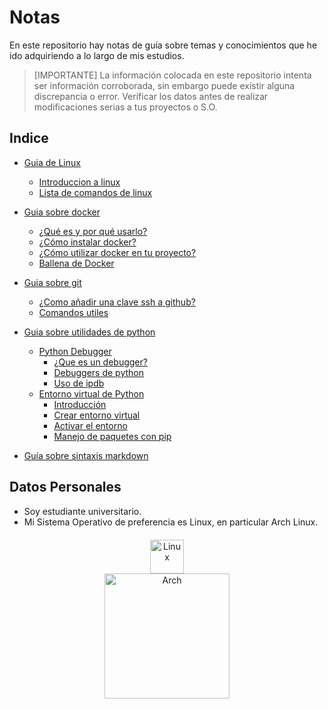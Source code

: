 # Notas

En este repositorio hay notas de guía sobre temas y conocimientos que he ido adquiriendo a lo largo de mis estudios.

> [IMPORTANTE]
> La información colocada en este repositorio intenta ser información corroborada, sin embargo puede existir alguna discrepancia o error. Verificar los datos antes de realizar modificaciones serias a tus proyectos o S.O.

## Indice

- [Guia de Linux](guides/linux/linux-basic.md)
  - [Introduccion a linux](guides/linux/linux-basic.md)
  - [Lista de comandos de linux](guides/linux/comandos.md)

- [Guia sobre docker](guides/docker.md)
  - [¿Qué es y por qué usarlo?](guides/docker.md#qué-es-docker-y-por-qué-debería-usarlo)  
  - [¿Cómo instalar docker?](guides/docker.md#como-instalar-docker-en-distros-basadas-en-debian)  
  - [¿Cómo utilizar docker en tu proyecto?](guides/docker.md#cómo-utilizar-docker-en-tu-proyecto)  
  - [Ballena de Docker](guides/docker.md#quieres-que-tu-docker-imprima-una-ballena)  

- [Guia sobre git](guides/git.md)  
  - [¿Como añadir una clave ssh a github?](guides/git.md/ssh.md)  
  - [Comandos utiles](git/guides/git.md)  

- [Guia sobre utilidades de python](guides/python.md)
  - [Python Debugger](guides/python.md#python-debugger)
    - [¿Que es un debugger?](guides/python.md#¿que-es-un-debugger)
    - [Debuggers de python](guides/python.md#debuggers-de-python)
    - [Uso de ipdb](guides/python.md#uso-de-ipdb)
  - [Entorno virtual de Python](guides/python.md#entorno-virtual-de-python)
    - [Introducción](guides/python.md#1-introducción)  
    - [Crear entorno virtual](guides/python.md#2-crear-un-entorno-virtual)  
    - [Activar el entorno](guides/python.md#3-activar-el-entorno-virtual)  
    - [Manejo de paquetes con pip](guides/python.md#4-manejo-de-paquetes-con-pip)

- [Guía sobre sintaxis markdown](https://docs.github.com/es/get-started/writing-on-github/getting-started-with-writing-and-formatting-on-github/basic-writing-and-formatting-syntax)

## Datos Personales

- Soy estudiante universitario.
- Mi Sistema Operativo de preferencia es Linux, en particular Arch Linux.

<div style="text-align:center; margin: 20px;">
  <img src="https://upload.wikimedia.org/wikipedia/commons/thumb/3/35/Tux.svg/1200px-Tux.svg.png" alt="Linux" width="54" style="display:block; margin:auto;"/>
  <img src="https://upload.wikimedia.org/wikipedia/commons/thumb/e/e8/Archlinux-logo-standard-version.png/800px-Archlinux-logo-standard-version.png" alt="Arch" width="200" style="display:flex; margin:auto;"/>
</div>
